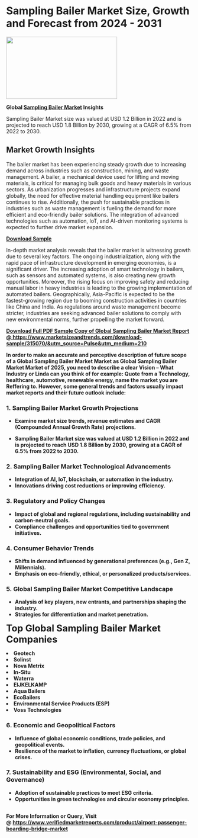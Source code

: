 <H1>Sampling Bailer Market Size, Growth and Forecast from 2024 - 2031</H1><img class="aligncenter size-medium wp-image-584254" src="https://thirdeyenews.in/wp-content/uploads/2024/09/Global-Market-Research-300x168.jpeg" alt="" width="300" height="168" /><p><strong>Global&nbsp;<a href="https://www.marketsizeandtrends.com/download-sample/315070/&amp;utm_source=Pulse&amp;utm_medium=210">Sampling Bailer Market</a> Insights</strong></p><p>Sampling Bailer Market size was valued at USD 1.2 Billion in 2022 and is projected to reach USD 1.8 Billion by 2030, growing at a CAGR of 6.5% from 2022 to 2030.</p><p><h2>Market Growth Insights</h2> <p>The bailer market has been experiencing steady growth due to increasing demand across industries such as construction, mining, and waste management. A bailer, a mechanical device used for lifting and moving materials, is critical for managing bulk goods and heavy materials in various sectors. As urbanization progresses and infrastructure projects expand globally, the need for effective material handling equipment like bailers continues to rise. Additionally, the push for sustainable practices in industries such as waste management is fueling the demand for more efficient and eco-friendly bailer solutions. The integration of advanced technologies such as automation, IoT, and AI-driven monitoring systems is expected to further drive market expansion.</p> <p><strong><a href="download-sample-link">Download Sample</a></strong></p> <p>In-depth market analysis reveals that the bailer market is witnessing growth due to several key factors. The ongoing industrialization, along with the rapid pace of infrastructure development in emerging economies, is a significant driver. The increasing adoption of smart technology in bailers, such as sensors and automated systems, is also creating new growth opportunities. Moreover, the rising focus on improving safety and reducing manual labor in heavy industries is leading to the growing implementation of automated bailers. Geographically, Asia-Pacific is expected to be the fastest-growing region due to booming construction activities in countries like China and India. As regulations around waste management become stricter, industries are seeking advanced bailer solutions to comply with new environmental norms, further propelling the market forward.</p> <p><strong><a href="get-more-link"></p><p><span class=""><strong>Download Full PDF Sample Copy of Global Sampling Bailer Market Report</strong> @ <a href="https://www.marketsizeandtrends.com/download-sample/315070/&amp;utm_source=Pulse&amp;utm_medium=210" target="_blank">https://www.marketsizeandtrends.com/download-sample/315070/&amp;utm_source=Pulse&amp;utm_medium=210</a></span></p><p>In order to make an accurate and perceptive description of future scope of a Global&nbsp;Sampling Bailer Market Market as Global&nbsp;Sampling Bailer Market Market of 2025, you need to describe a clear Vision &ndash; What Industry or Linda can you think of for example: Quote from a Technology, healthcare, automotive, renewable energy, name the market you are Reffering to. However, some general trends and factors usually impact market reports and their future outlook include:</p><h3>1.&nbsp;<strong>Sampling Bailer Market Growth Projections</strong></h3><ul><li>Examine market size trends, revenue estimates and CAGR (Compounded Annual Growth Rate) projections.</li><li><p>Sampling Bailer Market size was valued at USD 1.2 Billion in 2022 and is projected to reach USD 1.8 Billion by 2030, growing at a CAGR of 6.5% from 2022 to 2030.</p></li></ul><h3>2.&nbsp;<strong>Sampling Bailer Market Technological Advancements</strong></h3><ul><li>Integration of AI, IoT, blockchain, or automation in the industry.</li><li>Innovations driving cost reductions or improving efficiency.</li></ul><h3>3.&nbsp;<strong>Regulatory and Policy Changes</strong></h3><ul><li>Impact of global and regional regulations, including sustainability and carbon-neutral goals.</li><li>Compliance challenges and opportunities tied to government initiatives.</li></ul><h3>4.&nbsp;<strong>Consumer Behavior Trends</strong></h3><ul><li>Shifts in demand influenced by generational preferences (e.g., Gen Z, Millennials).</li><li>Emphasis on eco-friendly, ethical, or personalized products/services.</li></ul><h3>5.&nbsp;<strong>Global Sampling Bailer Market Competitive Landscape</strong></h3><ul><li>Analysis of key players, new entrants, and partnerships shaping the industry.</li><li>Strategies for differentiation and market penetration.</li></ul><p data-pm-slice="1 1 []"><span style="color: inherit; font-family: inherit; font-size: 25px;">Top Global Sampling Bailer Market Companies</span></p><div class="" data-test-id=""><p><li>Geotech</li><li> Solinst</li><li> Nova Metrix</li><li> In-Situ</li><li> Waterra</li><li> EIJKELKAMP</li><li> Aqua Bailers</li><li> EcoBailers</li><li> Environmental Service Products (ESP)</li><li> Voss Technologies</li></p></div><h3>6.&nbsp;<strong>Economic and Geopolitical Factors</strong></h3><ul><li>Influence of global economic conditions, trade policies, and geopolitical events.</li><li>Resilience of the market to inflation, currency fluctuations, or global crises.</li></ul><h3>7.&nbsp;<strong>Sustainability and ESG (Environmental, Social, and Governance)</strong></h3><ul><li>Adoption of sustainable practices to meet ESG criteria.</li><li>Opportunities in green technologies and circular economy principles.</li></ul><h2><strong style="font-size: 14px;">For More Information or Query, Visit @&nbsp;</strong><a style="background-color: #ffffff; font-size: 14px;" href="https://www.marketsizeandtrends.com/report/sampling-bailer-market/" target="_blank">https://www.verifiedmarketreports.com/product/airport-passenger-boarding-bridge-market</a></h2>
